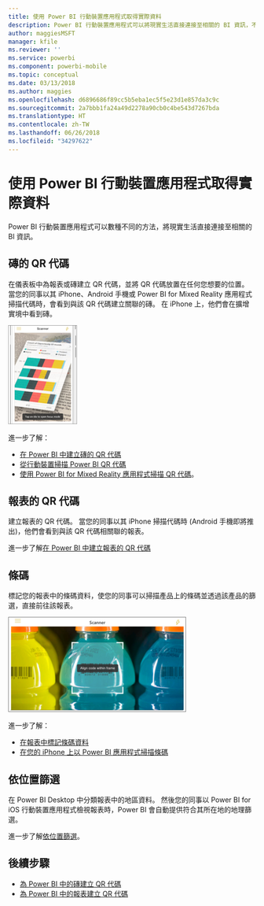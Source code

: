 ```yaml
---
title: 使用 Power BI 行動裝置應用程式取得實際資料
description: Power BI 行動裝置應用程式可以將現實生活直接連接至相關的 BI 資訊，不需進行任何搜尋。
author: maggiesMSFT
manager: kfile
ms.reviewer: ''
ms.service: powerbi
ms.component: powerbi-mobile
ms.topic: conceptual
ms.date: 03/13/2018
ms.author: maggies
ms.openlocfilehash: d6896686f89cc5b5eba1ec5f5e23d1e857da3c9c
ms.sourcegitcommit: 2a7bbb1fa24a49d2278a90cb0c4be543d7267bda
ms.translationtype: HT
ms.contentlocale: zh-TW
ms.lasthandoff: 06/26/2018
ms.locfileid: "34297622"
---
```

# <a name="get-data-from-the-real-world-with-the-power-bi-mobile-apps"></a>使用 Power BI 行動裝置應用程式取得實際資料
Power BI 行動裝置應用程式可以數種不同的方法，將現實生活直接連接至相關的 BI 資訊。 

## <a name="qr-codes-for-tiles"></a>磚的 QR 代碼
在儀表板中為報表或磚建立 QR 代碼，並將 QR 代碼放置在任何您想要的位置。 當您的同事以其 iPhone、Android 手機或 Power BI for Mixed Reality 應用程式掃描代碼時，會看到與該 QR 代碼建立關聯的磚。 在 iPhone 上，他們會在擴增實境中看到磚。

![QR 代碼](media/mobile-apps-data-in-real-world-context/power-bi-ios-qr-ar-scanner-small.png)

進一步了解：

* [在 Power BI 中建立磚的 QR 代碼](service-create-qr-code-for-tile.md)
* [從行動裝置掃描 Power BI QR 代碼](mobile-apps-qr-code.md)
* [使用 Power BI for Mixed Reality 應用程式掃描 QR 代碼](mobile-mixed-reality-app.md#scan-a-report-qr-code-in-holographic-view)。

## <a name="qr-codes-for-reports"></a>報表的 QR 代碼
建立報表的 QR 代碼。  當您的同事以其 iPhone 掃描代碼時 (Android 手機即將推出)，他們會看到與該 QR 代碼相關聯的報表。 

進一步了解[在 Power BI 中建立報表的 QR 代碼](service-create-qr-code-for-report.md)

## <a name="barcodes"></a>條碼
標記您的報表中的條碼資料，使您的同事可以掃描產品上的條碼並透過該產品的篩選，直接前往該報表。

![條碼](media/mobile-apps-data-in-real-world-context/power-bi-barcode-scanner.png)

進一步了解：

* [在報表中標記條碼資料](desktop-mobile-barcodes.md)
* [在您的 iPhone 上以 Power BI 應用程式掃描條碼](mobile-apps-scan-barcode-iphone.md)

## <a name="filter-by-location"></a>依位置篩選
在 Power BI Desktop 中分類報表中的地區資料。 然後您的同事以 Power BI for iOS 行動裝置應用程式檢視報表時，Power BI 會自動提供符合其所在地的地理篩選。

進一步了解[依位置篩選](mobile-apps-geographic-filtering.md)。

## <a name="next-steps"></a>後續步驟
* [為 Power BI 中的磚建立 QR 代碼](service-create-qr-code-for-tile.md)
* [為 Power BI 中的報表建立 QR 代碼](service-create-qr-code-for-report.md)

